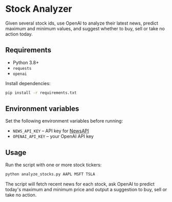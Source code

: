 # Stock Analyzer

Given several stock ids, use OpenAI to analyze their latest news, predict maximum and minimum values, and suggest whether to buy, sell or take no action today.

## Requirements

- Python 3.8+
- `requests`
- `openai`

Install dependencies:

```bash
pip install -r requirements.txt
```

## Environment variables

Set the following environment variables before running:

- `NEWS_API_KEY` – API key for [NewsAPI](https://newsapi.org/)
- `OPENAI_API_KEY` – your OpenAI API key

## Usage

Run the script with one or more stock tickers:

```bash
python analyze_stocks.py AAPL MSFT TSLA
```

The script will fetch recent news for each stock, ask OpenAI to predict today's maximum and minimum price and output a suggestion to buy, sell or take no action.
